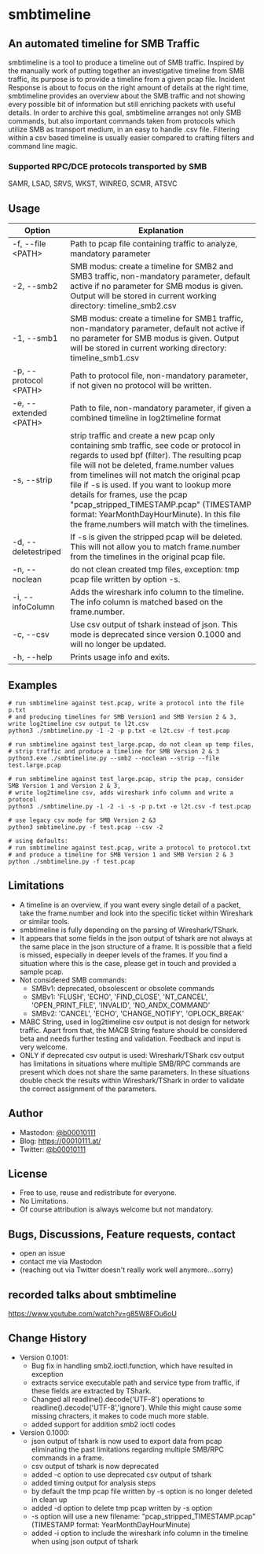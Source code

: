 # smbtimeline
## An automated timeline for SMB Traffic
smbtimeline is a tool to produce a timeline out of SMB traffic. Inspired by the manually work of putting together an investigative timeline from SMB traffic, its purpose is to provide a timeline from a given pcap file. Incident Response is about to focus on the right amount of details at the right time, smbtimeline provides an overview about the SMB traffic and not showing every possible bit of information but still enriching packets with useful details. In order to archive this goal, smbtimeline arranges not only SMB commands, but also important commands taken from protocols which utilize SMB as transport medium, in an easy to handle .csv file. Filtering within a csv based timeline is usually easier compared to crafting filters and command line magic.
### Supported RPC/DCE protocols transported by SMB
SAMR, LSAD, SRVS, WKST, WINREG, SCMR, ATSVC

## Usage
Option | Explanation
--- | ---
-f, --file \<PATH\> | Path to pcap file containing traffic to analyze, mandatory parameter
-2, --smb2 | SMB modus: create a timeline for SMB2 and SMB3 traffic, non-mandatory parameter, default active if no parameter for SMB modus is given. Output will be stored in current working directory: timeline_smb2.csv
-1, --smb1 | SMB modus: create a timeline for SMB1 traffic, non-mandatory parameter, default not active if no parameter for SMB modus is given. Output will be stored in current working directory: timeline_smb1.csv
-p, --protocol \<PATH\> | Path to protocol file, non-mandatory parameter, if not given no protocol will be written.
-e, --extended \<PATH\> | Path to file, non-mandatory parameter, if given a combined timeline in log2timeline format
-s, --strip | strip traffic and create a new pcap only containing smb traffic, see code or protocol in regards to used bpf (filter). The resulting pcap file will not be deleted, frame.number values from timelines will not match the original pcap file if -s is used. If you want to lookup more details for frames, use the pcap "pcap_stripped_TIMESTAMP.pcap" (TIMESTAMP format: YearMonthDayHourMinute). In this file the frame.numbers will match with the timelines.
-d, --deletestriped | If -s is given the stripped pcap will be deleted. This will not allow you to match frame.number from the timelines in the original pcap file.
-n, --noclean | do not clean created tmp files, exception: tmp pcap file written by option -s.
-i, --infoColumn | Adds the wireshark info column to the timeline. The info column is matched based on the frame.number.
-c, --csv | Use csv output of tshark instead of json. This mode is deprecated since version 0.1000 and will no longer be updated.
-h, --help | Prints usage info and exits.


## Examples
```
# run smbtimeline against test.pcap, write a protocol into the file p.txt 
# and producing timelines for SMB Version1 and SMB Version 2 & 3, write log2timeline csv output to l2t.csv
python3 ./smbtimeline.py -1 -2 -p p.txt -e l2t.csv -f test.pcap

# run smbtimeline against test_large.pcap, do not clean up temp files, 
# strip traffic and produce a timeline for SMB Version 2 & 3
python3.exe ./smbtimeline.py --smb2 --noclean --strip --file test.large.pcap

# run smbtimeline against test_large.pcap, strip the pcap, consider SMB Version 1 and Version 2 & 3, 
# write log2timeline csv, adds wireshark info column and write a protocol
python3 ./smbtimeline.py -1 -2 -i -s -p p.txt -e l2t.csv -f test.pcap

# use legacy csv mode for SMB Version 2 &3
python3 smbtimeline.py -f test.pcap --csv -2

# using defaults:
# run smbtimeline against test.pcap, write a protocol to protocol.txt 
# and produce a timeline for SMB Version 1 and SMB Version 2 & 3
python ./smbtimeline.py -f test.pcap
```

## Limitations
* A timeline is an overview, if you want every single detail of a packet, take the frame.number and look into the specific ticket within Wireshark or similar tools.
* smbtimeline is fully depending on the parsing of Wireshark/TShark.
* It appears that some fields in the json output of tshark are not always at the same place in the json structure of a frame. It is possible that a field is missed, especially in deeper levels of the frames. If you find a situation where this is the case, please get in touch and provided a sample pcap.
* Not considered SMB commands:
  * SMBv1: deprecated, obsolescent or obsolete commands
  * SMBv1: 'FLUSH', 'ECHO', 'FIND_CLOSE', 'NT_CANCEL', 'OPEN_PRINT_FILE',
'INVALID', 'NO_ANDX_COMMAND'
  * SMBv2: 'CANCEL', 'ECHO', 'CHANGE_NOTIFY', 'OPLOCK_BREAK'
* MABC String, used in log2timeline csv output is not design for network traffic. Apart from that, the MACB String feature should be considered beta and needs further testing and validation. Feedback and input is very welcome.
* ONLY if deprecated csv output is used: Wireshark/TShark csv output has limitations in situations where multiple SMB/RPC commands are present which does not share the same parameters. In these situations double check the results within Wireshark/TShark in order to validate the correct assignment of the parameters. 

## Author
* Mastodon: [@b00010111](https://ioc.exchange/@b00010111)
* Blog: https://00010111.at/
* Twitter: [@b00010111](https://twitter.com/b00010111)

## License
* Free to use, reuse and redistribute for everyone.
* No Limitations.
* Of course attribution is always welcome but not mandatory.

## Bugs, Discussions, Feature requests, contact
* open an issue
* contact me via Mastodon
* (reaching out via Twitter doesn't really work well anymore...sorry)

## recorded talks about smbtimeline
https://www.youtube.com/watch?v=g85W8FOu6oU

## Change History
 * Version 0.1001:
	* Bug fix in handling smb2.ioctl.function, which have resulted in exception
	* extracts service executable path and service type from traffic, if these fields are extracted by TShark.
	* Changed all readline().decode('UTF-8') operations to readline().decode('UTF-8','ignore'). While this might cause some missing chracters, it makes to code much more stable.
	* added support for addition smb2 ioctl codes
 * Version 0.1000:
    * json output of tshark is now used to export data from pcap eliminating the past limitations regarding multiple SMB/RPC commands in a frame.
	* csv output of tshark is now deprecated
	* added -c option to use deprecated csv output of tshark
	* added timing output for analysis steps
	* by default the tmp pcap file written by -s option is no longer deleted in clean up
	* added -d option to delete tmp pcap written by -s option
	* -s option will use a new filename: "pcap_stripped_TIMESTAMP.pcap" (TIMESTAMP format: YearMonthDayHourMinute)
	* added -i option to include the wireshark info column in the timeline when using json output of tshark
